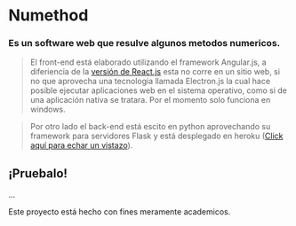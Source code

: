 # Numethod

### Es un software web que resulve algunos metodos numericos.

> El front-end está elaborado utilizando el framework Angular.js, a diferiencia de la [versión de React.js](https://github.com/Branyoe/Numethod-React.git) esta no corre en un sitio web, si no que aprovecha una tecnologia llamada Electron.js la cual hace posible ejecutar aplicaciones web en el sistema operativo, como si de una aplicación nativa se tratara. Por el momento solo funciona en windows. 


> Por otro lado el back-end está escito en python aprovechando su framework para servidores Flask y está desplegado en heroku ([Click aquí para echar un vistazo](https://github.com/Branyoe/Numethod-API.git)).

## ¡Pruebalo!

...


Este proyecto está hecho con fines meramente academicos.
